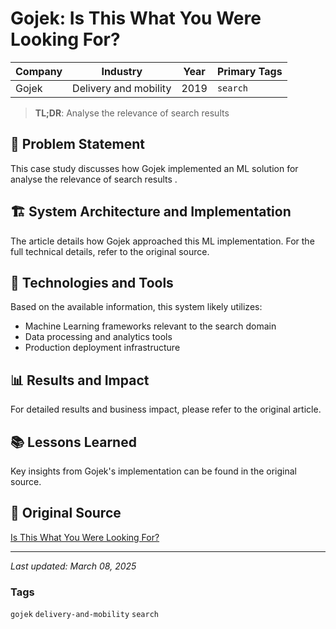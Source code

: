 # Gojek: Is This What You Were Looking For?

| Company | Industry | Year | Primary Tags | 
|---------|----------|------|--------------|
| Gojek | Delivery and mobility | 2019 | `search` |

> **TL;DR**: Analyse the relevance of search results 

## 📝 Problem Statement

This case study discusses how Gojek implemented an ML solution for analyse the relevance of search results .

## 🏗️ System Architecture and Implementation

The article details how Gojek approached this ML implementation. For the full technical details, refer to the original source.

## 🔧 Technologies and Tools

Based on the available information, this system likely utilizes:

- Machine Learning frameworks relevant to the search domain
- Data processing and analytics tools
- Production deployment infrastructure

## 📊 Results and Impact

For detailed results and business impact, please refer to the original article.

## 📚 Lessons Learned

Key insights from Gojek's implementation can be found in the original source.

## 🔗 Original Source

[Is This What You Were Looking For?](https://www.gojek.io/blog/is-this-what-you-were-looking-for)

---

*Last updated: March 08, 2025*

### Tags

`gojek` `delivery-and-mobility` `search`
